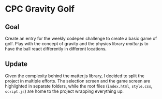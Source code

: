 # CPC Gravity Golf

<!-- ## Live Demo -->

## Goal

Create an entry for the weekly codepen challenge to create a basic game of golf. Play with the concept of gravity and the physics library _matter.js_ to have the ball react differently in different locations.

## Update

Given the complexity behind the matter.js library, I decided to split the project in multiple efforts. The selection screen and the game screen are highlighted in separate folders, while the root files (`index.html`, `style.css`, `script.js`) are home to the project wrapping everything up.